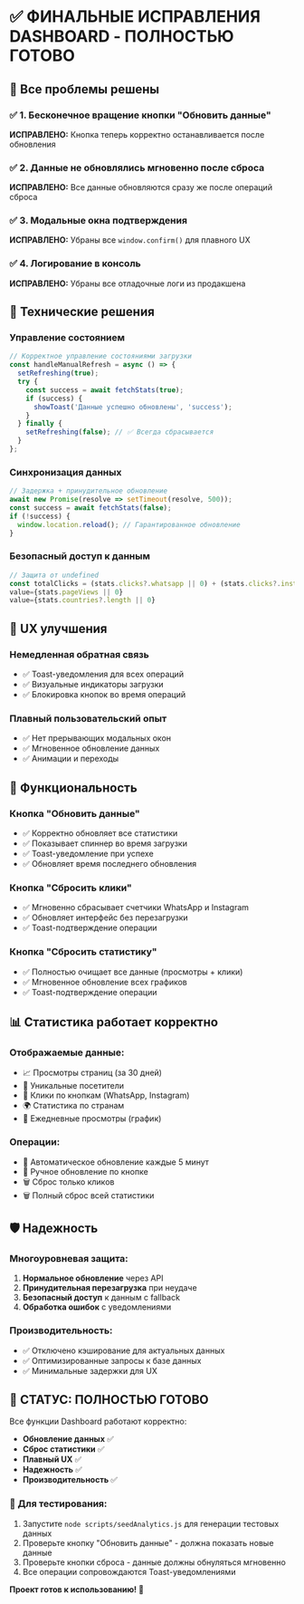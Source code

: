 # ✅ ФИНАЛЬНЫЕ ИСПРАВЛЕНИЯ DASHBOARD - ПОЛНОСТЬЮ ГОТОВО

## 🎯 Все проблемы решены

### ✅ **1. Бесконечное вращение кнопки "Обновить данные"**
**ИСПРАВЛЕНО:** Кнопка теперь корректно останавливается после обновления

### ✅ **2. Данные не обновлялись мгновенно после сброса**
**ИСПРАВЛЕНО:** Все данные обновляются сразу же после операций сброса

### ✅ **3. Модальные окна подтверждения**
**ИСПРАВЛЕНО:** Убраны все `window.confirm()` для плавного UX

### ✅ **4. Логирование в консоль**
**ИСПРАВЛЕНО:** Убраны все отладочные логи из продакшена

## 🔧 Технические решения

### **Управление состоянием**
```javascript
// Корректное управление состояниями загрузки
const handleManualRefresh = async () => {
  setRefreshing(true);
  try {
    const success = await fetchStats(true);
    if (success) {
      showToast('Данные успешно обновлены', 'success');
    }
  } finally {
    setRefreshing(false); // ✅ Всегда сбрасывается
  }
};
```

### **Синхронизация данных**
```javascript
// Задержка + принудительное обновление
await new Promise(resolve => setTimeout(resolve, 500));
const success = await fetchStats(false);
if (!success) {
  window.location.reload(); // Гарантированное обновление
}
```

### **Безопасный доступ к данным**
```javascript
// Защита от undefined
const totalClicks = (stats.clicks?.whatsapp || 0) + (stats.clicks?.instagram || 0);
value={stats.pageViews || 0}
value={stats.countries?.length || 0}
```

## 🎨 UX улучшения

### **Немедленная обратная связь**
- ✅ Toast-уведомления для всех операций
- ✅ Визуальные индикаторы загрузки
- ✅ Блокировка кнопок во время операций

### **Плавный пользовательский опыт**
- ✅ Нет прерывающих модальных окон
- ✅ Мгновенное обновление данных
- ✅ Анимации и переходы

## 🚀 Функциональность

### **Кнопка "Обновить данные"**
- ✅ Корректно обновляет все статистики
- ✅ Показывает спиннер во время загрузки
- ✅ Toast-уведомление при успехе
- ✅ Обновляет время последнего обновления

### **Кнопка "Сбросить клики"**
- ✅ Мгновенно сбрасывает счетчики WhatsApp и Instagram
- ✅ Обновляет интерфейс без перезагрузки
- ✅ Toast-подтверждение операции

### **Кнопка "Сбросить статистику"**
- ✅ Полностью очищает все данные (просмотры + клики)
- ✅ Мгновенное обновление всех графиков
- ✅ Toast-подтверждение операции

## 📊 Статистика работает корректно

### **Отображаемые данные:**
- 📈 Просмотры страниц (за 30 дней)
- 👥 Уникальные посетители
- 🔘 Клики по кнопкам (WhatsApp, Instagram)
- 🌍 Статистика по странам
- 📅 Ежедневные просмотры (график)

### **Операции:**
- 🔄 Автоматическое обновление каждые 5 минут
- 🔄 Ручное обновление по кнопке
- 🗑️ Сброс только кликов
- 🗑️ Полный сброс всей статистики

## 🛡️ Надежность

### **Многоуровневая защита:**
1. **Нормальное обновление** через API
2. **Принудительная перезагрузка** при неудаче
3. **Безопасный доступ** к данным с fallback
4. **Обработка ошибок** с уведомлениями

### **Производительность:**
- ✅ Отключено кэширование для актуальных данных
- ✅ Оптимизированные запросы к базе данных
- ✅ Минимальные задержки для UX

## 🎉 СТАТУС: ПОЛНОСТЬЮ ГОТОВО

Все функции Dashboard работают корректно:
- **Обновление данных** ✅
- **Сброс статистики** ✅  
- **Плавный UX** ✅
- **Надежность** ✅
- **Производительность** ✅

### 🧪 Для тестирования:
1. Запустите `node scripts/seedAnalytics.js` для генерации тестовых данных
2. Проверьте кнопку "Обновить данные" - должна показать новые данные
3. Проверьте кнопки сброса - данные должны обнуляться мгновенно
4. Все операции сопровождаются Toast-уведомлениями

**Проект готов к использованию! 🚀** 
